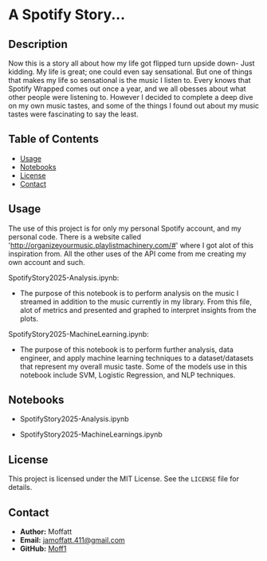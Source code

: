 # A Spotify Story...

## Description

Now this is a story all about how my life got flipped turn upside down- Just kidding. My life is great; one could even say sensational. But one of things that makes my life so sensational is the music I listen to. 
Every knows that Spotify Wrapped comes out once a year, and we all obesses about what other people were listening to. However I decided to complete a deep dive on my own music tastes, and some of the things I found out about my music tastes were fascinating to say the least. 

## Table of Contents

- [Usage](#usage)
- [Notebooks](#notebooks)
- [License](#license)
- [Contact](#contact)




## Usage

The use of this project is for only my personal Spotify account, and my personal code. There is a website called 'http://organizeyourmusic.playlistmachinery.com/#' where I got alot of this inspiration from. 
All the other uses of the API come from me creating my own account and such. 

SpotifyStory2025-Analysis.ipynb:
- The purpose of this notebook is to perform analysis on the music I streamed in addition to the music currently in my library. From this file, alot of metrics and presented and graphed to interpret insights from the plots.

SpotifyStory2025-MachineLearning.ipynb:
- The purpose of this notebook is to perform further analysis, data engineer, and apply machine learning techniques to a dataset/datasets that represent my overall music taste. Some of the models use in this notebook include SVM, Logistic Regression, and NLP techniques. 


## Notebooks

- SpotifyStory2025-Analysis.ipynb
  
- SpotifyStory2025-MachineLearnings.ipynb



## License

This project is licensed under the MIT License. See the `LICENSE` file for details.

## Contact

- **Author:** Moffatt
- **Email:** [jamoffatt.411@gmail.com](mailto\:jamoffatt.411@gmail.com)
- **GitHub:** [Moff1](https://github.com/Moff1)


